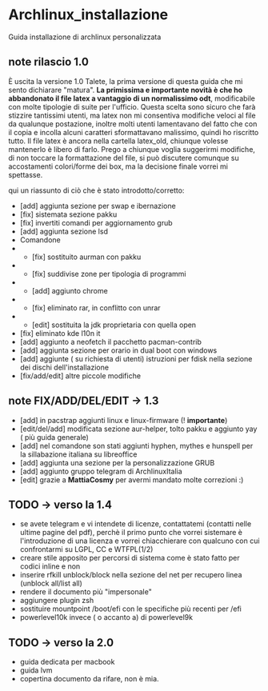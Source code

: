 # Archlinux_installazione
Guida installazione di archlinux personalizzata

## note rilascio 1.0
È uscita la versione 1.0 Talete, la prima versione di questa guida che mi sento dichiarare "matura".
__La primissima e importante novità è che ho abbandonato il file latex a vantaggio di un normalissimo odt__, modificabile con molte tipologie di suite per l'ufficio. Questa scelta sono sicuro che farà stizzire tantissimi utenti, ma latex non mi consentiva modifiche veloci al file da qualunque postazione, inoltre molti utenti lamentavano del fatto che con il copia e incolla alcuni caratteri sformattavano malissimo, quindi ho riscritto tutto. 
Il file latex è ancora nella cartella latex_old, chiunque volesse mantenerlo è libero di farlo. 
Prego a chiunque voglia suggerirmi modifiche, di non toccare la formattazione del file, si può discutere comunque su accostamenti colori/forme dei box, ma la decisione finale vorrei mi spettasse.

qui un riassunto di ciò che è stato introdotto/corretto:

* [add] aggiunta sezione per swap e ibernazione
* [fix] sistemata sezione pakku
* [fix] invertiti comandi per aggiornamento grub
* [add] aggiunta sezione lsd
* Comandone 
* * [fix] sostituito aurman con pakku
* * [fix] suddivise zone per tipologia di programmi
* * [add] aggiunto chrome
* * [fix] eliminato rar, in conflitto con unrar
* * [edit] sostituita la jdk proprietaria con quella open
* [fix] eliminato kde l10n it
* [add] aggiunto a neofetch il pacchetto pacman-contrib
* [add] aggiunta sezione per orario in dual boot con windows
* [add] aggiunte ( su richiesta di utenti) istruzioni per fdisk nella sezione dei dischi dell'installazione
* [fix/add/edit] altre piccole modifiche

## note FIX/ADD/DEL/EDIT -> 1.3
* [add] in pacstrap aggiunti linux e linux-firmware (! **importante**)
* [edit/del/add] modificata sezione aur-helper, tolto pakku e aggiunto yay ( più guida generale)
* [add] nel comandone son stati aggiunti hyphen, mythes e hunspell per la sillabazione italiana su libreoffice
* [add] aggiunta una sezione per la personalizzazione GRUB
* [add] aggiunto gruppo telegram di ArchlinuxItalia
* [edit] grazie a **MattiaCosmy** per avermi mandato molte correzioni :) 

## TODO -> verso la 1.4
* se avete telegram e vi intendete di licenze, contattatemi (contatti nelle ultime pagine del pdf), perchè il primo punto che vorrei sistemare è l'introduzione di una licenza e vorrei chiacchierare con qualcuno con cui confrontarmi su LGPL, CC e WTFPL(1/2)
* creare stile apposito per percorsi di sistema come è stato fatto per codici inline e non
* inserire rfkill unblock/block nella sezione del net per recupero linea (unblock all/list all)
* rendere il documento più "impersonale"
* aggiungere plugin zsh
* sostituire mountpoint /boot/efi con le specifiche più recenti per /efi
* powerlevel10k invece ( o accanto a) di powerlevel9k


## TODO -> verso la 2.0
* guida dedicata per macbook
* guida lvm
* copertina documento da rifare, non è mia.

